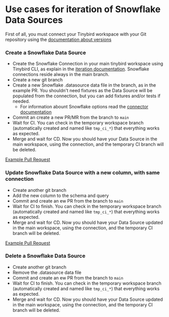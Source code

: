 # Use cases for iteration of Snowflake Data Sources

First of all, you must connect your Tinybird workspace with your Git repository using the [documentation about versions](https://www.tinybird.co/docs/production/working-with-version-control#connect-your-workspace-to-git-from-the-cli) 

### Create a Snowflake Data Source 

- Create the Snowflake Connection in your main tinybird workspace using Tinybird CLI, as explain in the [iteration documentation](https://www.tinybird.co/docs/ingest/snowflake). Snowflake connections reside always in the main branch.
- Create a new git branch 
- Create a new Snowflake .datasource data file in the branch, as in the example PR. You shouldn't need fixtures as the Data Source will be populated from the connection, but you can add fixtures and/or tests if needed.
  - For information abount Snowflake options read the [connector documentation](https://www.tinybird.co/docs/ingest/snowflake)
- Commit an create a new PR/MR from the branch to `main`
- Wait for CI. You can check in the temporary workspace branch (automatically created and named like `tmp_ci_*`) that everything works as expected.
- Merge and wait for CD. Now you should have your Data Source in the main workspace, using the connection, and the temporary CI branch will be deleted.

[Example Pull Request](https://github.com/tinybirdco/use-case-examples/pull/tbd)


### Update Snowflake Data Source with a new column, with same connection

- Create another git branch
- Add the new column to the schema and query
- Commit and create an ew PR from the branch to `main`
- Wait for CI to finish. You can check in the temporary workspace branch (automatically created and named like `tmp_ci_*`) that everything works as expected.
- Merge and wait for CD. Now you should have your Data Source updated in the main workspace, using the connection, and the temporary CI branch will be deleted.

[Example Pull Request](https://github.com/tinybirdco/use-case-examples/pull/tbd)

### Delete a Snowflake Data Source

- Create another git branch
- Remove the .datasource data file
- Commit and create an ew PR from the branch to `main`
- Wait for CI to finish. You can check in the temporary workspace branch (automatically created and named like `tmp_ci_*`) that everything works as expected.
- Merge and wait for CD. Now you should have your Data Source updated in the main workspace, using the connection, and the temporary CI branch will be deleted.

